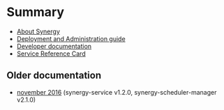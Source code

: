 # Summary

* [About Synergy](README.md)
* [Deployment and Administration guide](doc/admin.md)
* [Developer documentation](doc/developer.md)
* [Service Reference Card](doc/service_reference_card.md)

## Older documentation

* [november 2016](legacy-doc_nov-2016/README.md) (synergy-service v1.2.0, synergy-scheduler-manager v2.1.0)